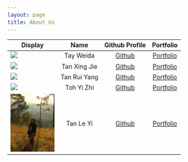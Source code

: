 ```yaml
---
layout: page
title: About Us
---
```


Display | Name | Github Profile | Portfolio 
--------|:----:|:--------------:|:---------:
![](https://via.placeholder.com/100.png?text=Photo) | Tay Weida | [Github](https://github.com/weidak) | [Portfolio](team/weidak.md)
![](https://via.placeholder.com/100.png?text=Photo) | Tan Xing Jie | [Github](https://github.com/xingjie99) | [Portfolio](team/xingjie99.md)
![](https://via.placeholder.com/100.png?text=Photo) | Tan Rui Yang | [Github](https://github.com/tryyang2001) | [Portfolio](team/tryyang2001.md)
![](https://via.placeholder.com/100.png?text=Photo) | Toh Yi Zhi | [Github](https://github.com/tttyyzzz) | [Portfolio](team/tttyyzzz.md) 
<img src="images/lypic.jpg" width ="100">| Tan Le Yi | [Github](https://github.com/tlyi) | [Portfolio](team/tlyi.md)
